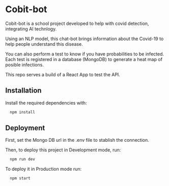 
# Cobit-bot

Cobit-bot is a school project developed to help with covid detection, integrating AI technlogy.

Using an NLP model, this chat-bot brings information about the Covid-19 to help people understand this disease.

You can also perform a test to know if you have probabilities to be infected. Each test is registered in a database (MongoDB) to generate a heat map of posible infections.

This repo serves a build of a React App to test the API.


## Installation

Install the required dependencies with:

```bash
  npm install
```

## Deployment

First, set the Mongo DB url in the .env file to stablish the connection.

Then, to deploy this project in Development mode, run:

```bash
  npm run dev
```

To deploy it in Production mode run:

```bash
  npm start
```

